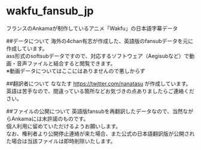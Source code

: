 wakfu_fansub_jp
===============

フランスのAnkamaが制作しているアニメ「Wakfu」の日本語字幕データ

##データについて
海外の4chan有志が作成した、英語版のfansubデータを元に作成しています。  
ass形式のsoftsubデータですので、対応するソフトウェア（Aegisubなど）で動画・音声ファイルと結合すると閲覧できます。  
※動画データについてはここにはありませんので悪しからず

##翻訳者について
ななたす https://twitter.com/nanatasu が作成しています。  
英語は苦手なので、間違っている箇所などお気づきの点ありましたらご連絡ください。

##ファイルの公開について
英語版fansubを再翻訳したデータなので、当然ながらAnkamaには未許諾のものです。  
個人利用に留めていただけるようお願いします。  
なお、権利者より公開停止連絡が来た場合、また公式の日本語翻訳版が公開された場合は当該ファイルは即時削除いたします。

